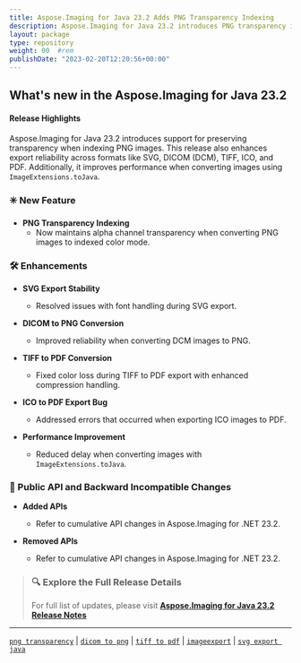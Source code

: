 ```yaml
---
title: Aspose.Imaging for Java 23.2 Adds PNG Transparency Indexing
description: Aspose.Imaging for Java 23.2 introduces PNG transparency indexing, enhances DICOM, TIFF, ICO, and SVG exports, and boosts image-to-Java conversion performance.
layout: package
type: repository
weight: 00	#rem
publishDate: "2023-02-20T12:20:56+00:00"
---
```


## What's new in the Aspose.Imaging for Java 23.2

#### Release Highlights

Aspose.Imaging for Java 23.2 introduces support for preserving transparency when indexing PNG images. This release also enhances export reliability across formats like SVG, DICOM (DCM), TIFF, ICO, and PDF. Additionally, it improves performance when converting images using `ImageExtensions.toJava`.

### ✳️ New Feature

- **PNG Transparency Indexing**
  - Now maintains alpha channel transparency when converting PNG images to indexed color mode.

### 🛠 Enhancements

- **SVG Export Stability**
  - Resolved issues with font handling during SVG export.

- **DICOM to PNG Conversion**
  - Improved reliability when converting DCM images to PNG.

- **TIFF to PDF Conversion**
  - Fixed color loss during TIFF to PDF export with enhanced compression handling.

- **ICO to PDF Export Bug**
  - Addressed errors that occurred when exporting ICO images to PDF.

- **Performance Improvement**
  - Reduced delay when converting images with `ImageExtensions.toJava`.

### 🔄 Public API and Backward Incompatible Changes

- **Added APIs**
  - Refer to cumulative API changes in Aspose.Imaging for .NET 23.2.

- **Removed APIs**
  - Refer to cumulative API changes in Aspose.Imaging for .NET 23.2.

> ### 🔍 Explore the Full Release Details
>
> For full list of updates, please visit **[Aspose.Imaging for Java 23.2 Release Notes](https://releases.aspose.com/imaging/java/release-notes/2023/aspose-imaging-for-java-23-2-release-notes/)**

---

[`png transparency`](https://search.aspose.com/q/png-transparency.html) | [`dicom to png`](https://search.aspose.com/q/dicom-to-png.html) | [`tiff to pdf`](https://search.aspose.com/q/tiff-to-pdf.html) | [`imageexport`](https://search.aspose.com/q/imageexport.html) | [`svg export java`](https://search.aspose.com/q/svg-export-java.html)
